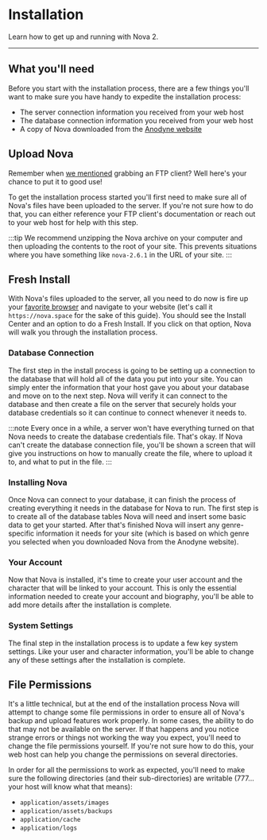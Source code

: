 # Installation

Learn how to get up and running with Nova 2.

---

## What you'll need

Before you start with the installation process, there are a few things you'll want to make sure you have handy to expedite the installation process:

- The server connection information you received from your web host
- The database connection information you received from your web host
- A copy of Nova downloaded from the [Anodyne website](https://anodyne-productions.com)

## Upload Nova

Remember when [we mentioned](/docs/2.6/before-getting-started#ftp-client) grabbing an FTP client? Well here's your chance to put it to good use!

To get the installation process started you'll first need to make sure all of Nova's files have been uploaded to the server. If you're not sure how to do that, you can either reference your FTP client's documentation or reach out to your web host for help with this step.

:::tip
We recommend unzipping the Nova archive on your computer and then uploading the contents to the root of your site. This prevents situations where you have something like `nova-2.6.1` in the URL of your site.
:::

## Fresh Install

With Nova's files uploaded to the server, all you need to do now is fire up your [favorite browser](/docs/2.6/compatability#browser) and navigate to your website (let's call it `https://nova.space` for the sake of this guide). You should see the Install Center and an option to do a Fresh Install. If you click on that option, Nova will walk you through the installation process.

### Database Connection

The first step in the install process is going to be setting up a connection to the database that will hold all of the data you put into your site. You can simply enter the information that your host gave you about your database and move on to the next step. Nova will verify it can connect to the database and then create a file on the server that securely holds your database credentials so it can continue to connect whenever it needs to.

:::note
Every once in a while, a server won't have everything turned on that Nova needs to create the database credentials file. That's okay. If Nova can't create the database connection file, you'll be shown a screen that will give you instructions on how to manually create the file, where to upload it to, and what to put in the file.
:::

### Installing Nova

Once Nova can connect to your database, it can finish the process of creating everything it needs in the database for Nova to run. The first step is to create all of the database tables Nova will need and insert some basic data to get your started. After that's finished Nova will insert any genre-specific information it needs for your site (which is based on which genre you selected when you downloaded Nova from the Anodyne website).

### Your Account

Now that Nova is installed, it's time to create your user account and the character that will be linked to your account. This is only the essential information needed to create your account and biography, you'll be able to add more details after the installation is complete.

### System Settings

The final step in the installation process is to update a few key system settings. Like your user and character information, you'll be able to change any of these settings after the installation is complete.

## File Permissions

It's a little technical, but at the end of the installation process Nova will attempt to change some file permissions in order to ensure all of Nova's backup and upload features work properly. In some cases, the ability to do that may not be available on the server. If that happens and you notice strange errors or things not working the way you expect, you'll need to change the file permissions yourself. If you're not sure how to do this, your web host can help you change the permissions on several directories.

In order for all the permissions to work as expected, you'll need to make sure the following directories (and their sub-directories) are writable (777... your host will know what that means):

- `application/assets/images`
- `application/assets/backups`
- `application/cache`
- `application/logs`
